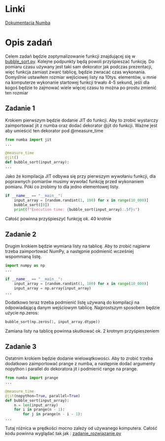 # Linki #
[Dokumentacja Numba](https://numba.readthedocs.io/en/stable/index.html)

# Opis zadań #
Celem zadań będzie zoptymalizowanie funkcji znajdującej się w [bubble_sort.py](/bubble_sort.py). Kolejne podpunkty będą powoli przyśpieszać funkcję. Do pomiaru czasu używany jest taki sam dekorator jak podczas prezentacji, więc funkcja zamiast zwarć tablicę, będzie zwracać czas wykonania.
Domyślnie ustawiłem rozmiar wejściowej listy na 10tys. elementów, u mnie na komputerze wykonanie startowej funkcji trwało 4-5 sekund, jeśli dla kogoś będzie to zajmować wiele więcej czasu to można po prostu zmienić ten rozmiar

## Zadanie 1 ##
Krokiem pierwszym będzie dodanie JIT do funkcji. Aby to zrobić wystarczy zaimportować jit z numba oraz dodać dekorator @jit do funkcji. Ważne jest aby umieścić ten dekorator pod @measure_time
```py
from numba import jit
...

@measure_time
@jit()
def bubble_sort(input_array):
...
```
Jako że kompilacja JIT odbywa się przy pierwszym wywołaniu funkcji, dla poprawnych pomiarów musimy wywołać funkcję przed wykonaniem pomiaru. Póki co zrobimy to dla jedno elementowej listy.
```py
if __name__ == "__main__":
    input_array = [random.randint(1, 100) for x in range(10_000)]
    bubble_sort([0])
    print(f"Execution time: {bubble_sort(input_array):.5f}s")
```
Całość powinna przyśpieszyć funkcję ok. 40 krotnie

## Zadanie 2 ##
Drugim krokiem będzie wymiana listy na tablicę. Aby to zrobić najpierw trzeba zaimportować NumPy, a następnie podmienić wcześniej wspomnianą listę.
```py
import numpy as np
...

if __name__ == "__main__":
    input_array = [random.randint(1, 100) for x in range(10_000)]
    input_array = np.array(input_array)
...
```
Dodatkowo teraz trzeba podmienić listę używaną do kompilacji na odpowiadającą danym wejściowym tablicę. Najprostszym sposobem będzie użycie np.zeros:
```py
bubble_sort(np.zeros(1, input_array.dtype))
```
Zamiana listy na tablicę powinna skutkować ok. 2 krotnym przyśpieszeniem

## Zadanie 3 ##
Ostatnim krokiem będzie dodanie wielowątkowości. Aby to zrobić trzeba dodatkowo zaimportować prange z numba, a następnie dodać argumenty nopython i parallel do dekoratora jit i podmienić range na prange. 
```py
from numba import prange
...

@measure_time
@jit(nopython=True, parallel=True)
def bubble_sort(input_array):
    n = len(input_array)
    for i in prange(n - 1):
        for j in prange(n - i - 1):
...
```
Tutaj różnica w prędkości mocno zależy od używanego komputera.
Całość kodu powinna wyglądać tak jak : [zadanie_rozwiązanie.py](/zadanie_rozwiązanie.py)
